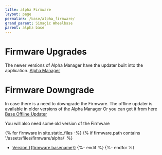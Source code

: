 ```yaml
---
title: alpha Firmware
layout: page
permalink: /base/alpha_firmware/
grand_parent: Simagic Wheelbase
parent: alpha base
---
```

# Firmware Upgrades
The newer versions of Alpha Manager have the updater built into the application.
[Alpha Manager](https://www.simagic.com/#/PageMainEn/PageDownloadEn)

# Firmware Downgrade
In case there is a need to downgrade the Firmware.
The offline updater is available in older versions of the Alpha Manager
Or you can get it from here <a href="/assets/files/alpha/Base_Offline_Updater.zip">Base Offline Updater<a/>

You will also need some old version of the Firmware

{% for firmware in site.static_files -%}
    {% if firmware.path contains '/assets/files/firmware/alpha/' %}
- <a href="{{ site.baseurl }}{{ firmware.path }}">Version {{firmware.basename}}<a/>
    {%- endif %}
{%- endfor %}
